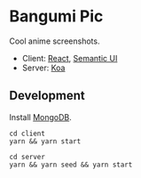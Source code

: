 # Bangumi Pic

Cool anime screenshots.

- Client: [React](https://github.com/facebook/react), [Semantic UI](https://github.com/Semantic-Org/Semantic-UI-React)
- Server: [Koa](https://github.com/koajs/koa)

## Development

Install [MongoDB](https://docs.mongodb.com/manual/installation/).

```
cd client
yarn && yarn start

cd server
yarn && yarn seed && yarn start
```
